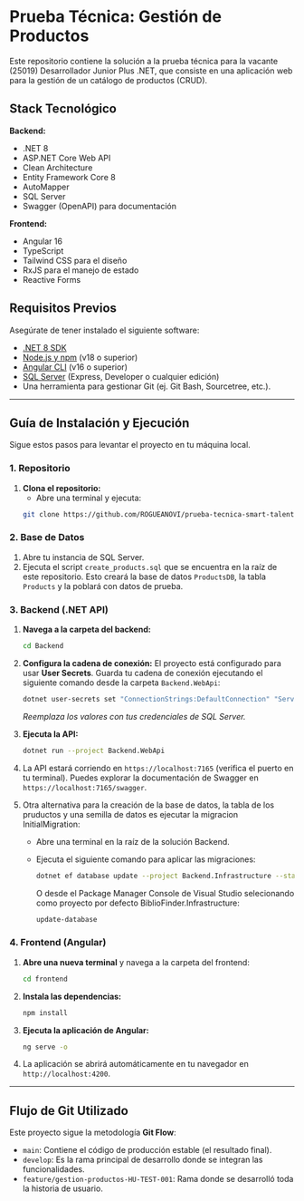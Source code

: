 # Prueba Técnica: Gestión de Productos

Este repositorio contiene la solución a la prueba técnica para la vacante (25019) Desarrollador Junior Plus .NET, que consiste en una aplicación web para la gestión de un catálogo de productos (CRUD).

## Stack Tecnológico

**Backend:**

- .NET 8
- ASP.NET Core Web API
- Clean Architecture
- Entity Framework Core 8
- AutoMapper
- SQL Server
- Swagger (OpenAPI) para documentación

**Frontend:**

- Angular 16
- TypeScript
- Tailwind CSS para el diseño
- RxJS para el manejo de estado
- Reactive Forms

## Requisitos Previos

Asegúrate de tener instalado el siguiente software:

- [.NET 8 SDK](https://dotnet.microsoft.com/download/dotnet/8.0)
- [Node.js y npm](https://nodejs.org/) (v18 o superior)
- [Angular CLI](https://angular.io/cli) (v16 o superior)
- [SQL Server](https://www.microsoft.com/es-es/sql-server/sql-server-downloads) (Express, Developer o cualquier edición)
- Una herramienta para gestionar Git (ej. Git Bash, Sourcetree, etc.).

---

## Guía de Instalación y Ejecución

Sigue estos pasos para levantar el proyecto en tu máquina local.

### 1. Repositorio

1.  **Clona el repositorio:**
    - Abre una terminal y ejecuta:
    ```bash
    git clone https://github.com/ROGUEANOVI/prueba-tecnica-smart-talent.git
    ```

### 2. Base de Datos

1.  Abre tu instancia de SQL Server.
2.  Ejecuta el script `create_products.sql` que se encuentra en la raíz de este repositorio. Esto creará la base de datos `ProductsDB`, la tabla `Products` y la poblará con datos de prueba.

### 3. Backend (.NET API)

1.  **Navega a la carpeta del backend:**
    ```bash
    cd Backend
    ```
2.  **Configura la cadena de conexión:** El proyecto está configurado para usar **User Secrets**. Guarda tu cadena de conexión ejecutando el siguiente comando desde la carpeta `Backend.WebApi`:
    ```bash
    dotnet user-secrets set "ConnectionStrings:DefaultConnection" "Server=TU_SERVIDOR;Database=ProductsDB;User Id=TU_USUARIO;Password=TU_PASSWORD;TrustServerCertificate=True;"
    ```
    _Reemplaza los valores con tus credenciales de SQL Server._
3.  **Ejecuta la API:**
    ```bash
    dotnet run --project Backend.WebApi
    ```
4.  La API estará corriendo en `https://localhost:7165` (verifica el puerto en tu terminal). Puedes explorar la documentación de Swagger en `https://localhost:7165/swagger`.

5.  Otra alternativa para la creación de la base de datos, la tabla de los pruductos y una semilla de datos es ejecutar la migracion InitialMigration:

    - Abre una terminal en la raíz de la solución Backend.
    - Ejecuta el siguiente comando para aplicar las migraciones:

      ```bash
      dotnet ef database update --project Backend.Infrastructure --startup-project Backend.WebApi
      ```

      O desde el Package Manager Console de Visual Studio selecionando como proyecto por defecto BiblioFinder.Infrastructure:

      ```bash
      update-database
      ```

### 4. Frontend (Angular)

1.  **Abre una nueva terminal** y navega a la carpeta del frontend:
    ```bash
    cd frontend
    ```
2.  **Instala las dependencias:**
    ```bash
    npm install
    ```
3.  **Ejecuta la aplicación de Angular:**
    ```bash
    ng serve -o
    ```
4.  La aplicación se abrirá automáticamente en tu navegador en `http://localhost:4200`.

---

## Flujo de Git Utilizado

Este proyecto sigue la metodología **Git Flow**:

- `main`: Contiene el código de producción estable (el resultado final).
- `develop`: Es la rama principal de desarrollo donde se integran las funcionalidades.
- `feature/gestion-productos-HU-TEST-001`: Rama donde se desarrolló toda la historia de usuario.
